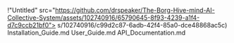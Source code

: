 !"Untitled" src="https://github.com/drspeaker/The-Borg-Hive-mind-AI-Collective-System/assets/102740916/65790645-8f93-4239-a1f4-d7c9ccb21bf0">
s/102740916/c99d2c87-6adb-42f4-85a0-dce48868ac5c)
Installation_Guide.md
  User_Guide.md
  API_Documentation.md
